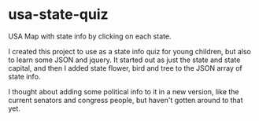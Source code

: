 # usa-state-quiz
USA Map with state info by clicking on each state.

I created this project to use as a state info quiz for young children, but also to learn some JSON and jquery.
It started out as just the state and state capital, and then I added state flower, bird and tree to the JSON array of state info.

I thought about adding some political info to it in a new version, like the current senators and congress people, but haven't gotten around to that yet.
